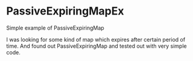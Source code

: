 # PassiveExpiringMapEx
Simple example of PassiveExpiringMap

I was looking for some kind of map which expires after certain period of time. And found out PassiveExpiringMap and tested out with very simple code.
